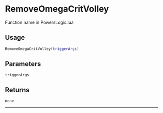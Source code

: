 # RemoveOmegaCritVolley
Function name in PowersLogic.lua
## Usage
```lua
RemoveOmegaCritVolley(triggerArgs)
```
## Parameters
`triggerArgs`
## Returns
`none`

---